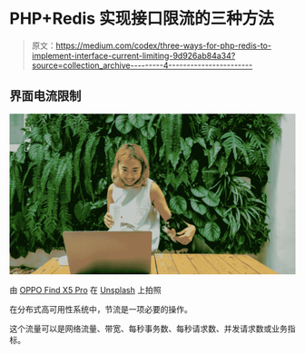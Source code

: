 # PHP+Redis 实现接口限流的三种方法

> 原文：<https://medium.com/codex/three-ways-for-php-redis-to-implement-interface-current-limiting-9d926ab84a34?source=collection_archive---------4----------------------->

## 界面电流限制

![](img/6631f579ffccceb589eb78ec297afb92.png)

由 [OPPO Find X5 Pro](https://unsplash.com/@oppofindx5pro?utm_source=medium&utm_medium=referral) 在 [Unsplash](https://unsplash.com?utm_source=medium&utm_medium=referral) 上拍照

在分布式高可用性系统中，节流是一项必要的操作。

这个流量可以是网络流量、带宽、每秒事务数、每秒请求数、并发请求数或业务指标。
